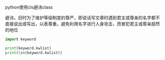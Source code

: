 python使用cls避讳class

避讳，旧时为了维护等级制度的尊严，即说话写文章时遇到君主或尊亲的名字都不直接说出或写出，以表尊重。避免利用名字进行人身攻击，而冒犯君主或尊亲超然的地位

```python
import keyword

print(keyword.kwlist)
print(len(keyword.kwlist))
```